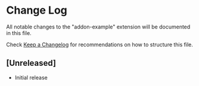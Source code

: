 # Change Log

All notable changes to the "addon-example" extension will be documented in this file.

Check [Keep a Changelog](http://keepachangelog.com/) for recommendations on how to structure this file.

## [Unreleased]

- Initial release